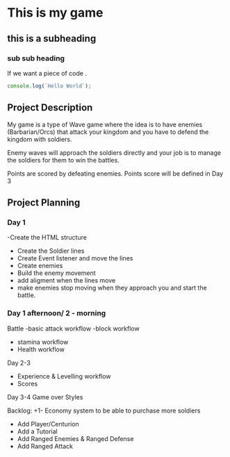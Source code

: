 # This is my game
## this is a subheading
### sub sub heading

If we want a piece of code .

```javascript
console.log(`Hello World`);
```


## Project Description
My game is a type of Wave game where the idea is to have enemies (Barbarian/Orcs) that attack your kingdom and you have to defend the kingdom with soldiers.

Enemy waves will approach the soldiers directly and your job is to manage the soldiers for them to win the battles.

Points are scored by defeating enemies. Points score will be defined in Day 3

## Project Planning
### Day 1 
-Create the HTML structure
- Create the Soldier lines
- Create Event listener and move the lines
- Create enemies
- Build the enemy movement
- add aligment when the lines move
- make enemies stop moving when they approach you and start the battle.


### Day 1 afternoon/ 2 - morning
Battle
-basic attack workflow
-block workflow
- stamina workflow
- Health workflow

Day 2-3
- Experience & Levelling workflow
- Scores

Day 3-4
Game over
Styles


Backlog:
 +1- Economy system to be able to purchase more soldiers
 - Add Player/Centurion
 -  Add a Tutorial
  - Add Ranged Enemies & Ranged Defense
- Add Ranged Attack


